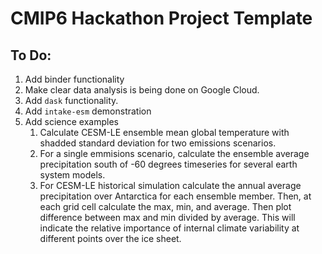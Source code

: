# CMIP6 Hackathon Project Template

## To Do:
1. Add binder functionality 
2. Make clear data analysis is being done on Google Cloud.
3. Add `dask` functionality. 
4. Add `intake-esm` demonstration
5. Add science examples
   1. Calculate CESM-LE ensemble mean global temperature with shadded standard deviation for two emissions scenarios. 
   2. For a single emmisions scenario, calculate the ensemble average precipitation south of -60 degrees timeseries for several earth system models. 
   3. For CESM-LE historical simulation calculate the annual average precipitation over Antarctica for each ensemble member. Then, at each grid cell calculate the max, min, and average. Then plot difference between max and min divided by average. This will indicate the relative importance of internal climate variability at different points over the ice sheet. 
   
  

